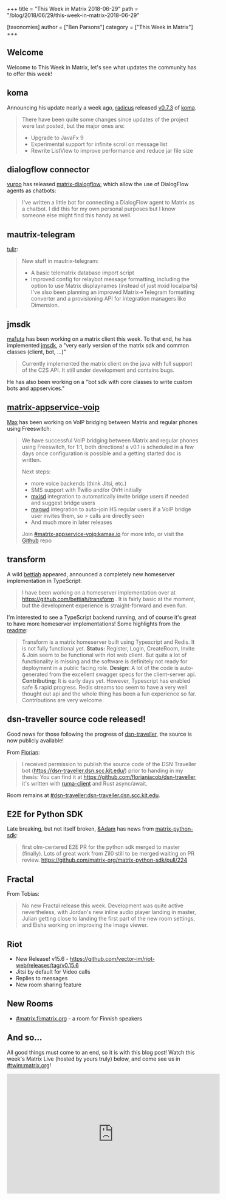 +++
title = "This Week in Matrix 2018-06-29"
path = "/blog/2018/06/29/this-week-in-matrix-2018-06-29"

[taxonomies]
author = ["Ben Parsons"]
category = ["This Week in Matrix"]
+++

## Welcome

Welcome to This Week in Matrix, let's see what updates the community has to offer this week!

## koma

Announcing his update nearly a week ago, <a href="https://matrix.to/#/@radicus:matrix.org">radicus</a> released <a href="https://github.com/koma-im/koma/releases/tag/0.7.3">v0.7.3</a> of <a href="https://github.com/koma-im/koma/">koma</a>.
<blockquote>There have been quite some changes since updates of the project were last posted, but the major ones are:
<ul>
 	<li>Upgrade to JavaFx 9</li>
 	<li>Experimental support for infinite scroll on message list</li>
 	<li>Rewrite ListView to improve performance and reduce jar file size</li>
</ul>
</blockquote>

## dialogflow connector

<a href="https://matrix.to/#/@vurpo:vurpo.fi">vurpo</a> has released <a href="https://gitlab.com/vurpo/matrix-dialogflow">matrix-dialogflow</a>, which allow the use of DialogFlow agents as chatbots:
<blockquote>I've written a little bot for connecting a DialogFlow agent to Matrix as a chatbot. I did this for my own personal purposes but I know someone else might find this handy as well.</blockquote>

## mautrix-telegram

<a href="@tulir:maunium.net">tulir</a>:
<blockquote>New stuff in mautrix-telegram:
<ul>
 	<li>A basic telematrix database import script</li>
 	<li>Improved config for relaybot message formatting, including the option to use Matrix displaynames (instead of just mxid localparts)
I've also been planning an improved Matrix-&gt;Telegram formatting converter and a provisioning API for integration managers like Dimension.</li>
</ul>
</blockquote>

## jmsdk

<a href="https://matrix.to/#/@ma1uta:matrix.org">ma1uta</a> has been working on a matrix client this week. To that end, he has implemented <a href="https://github.com/ma1uta/jmsdk">jmsdk</a>, a "very early version of the matrix sdk and common classes (client, bot, …)"
<blockquote>Currently implemented the matrix client on the java with full support of the C2S API. It still under development and contains bugs.</blockquote>
He has also been working on a "bot sdk with core classes to write custom bots and appservices."

## [matrix-appservice-voip](https://github.com/kamax-io/matrix-appservice-voip)

<a href="https://matrix.to/#/@max:kamax.io">Max</a> has been working on VoIP bridging between Matrix and regular phones using Freeswitch:
<blockquote>We have successful VoIP bridging between Matrix and regular phones using Freeswitch, for 1:1, both directions! a v0.1 is scheduled in a few days once configuration is possible and a getting started doc is written.

Next steps:
<ul>
 	<li>more voice backends (think Jitsi, etc.)</li>
 	<li>SMS support with Twilio and/or OVH initially</li>
 	<li><a href="https://github.com/kamax-io/mxisd">mxisd</a> integration to automatically invite bridge users if needed and suggest bridge users</li>
 	<li><a href="https://github.com/kamax-io/mxhsd">mxgwd</a> integration to auto-join HS regular users if a VoIP bridge user invites them, so &gt; calls are directly seen</li>
 	<li>And much more in later releases</li>
</ul>
Join <a href="https://matrix.to/#/#matrix-appservice-voip:kamax.io">#matrix-appservice-voip:kamax.io</a> for more info, or visit the <a href="https://github.com/kamax-io/matrix-appservice-voip">Github</a> repo</blockquote>

## transform

A wild <a href="https://matrix.to/#/@bettiah:matrix.org">bettiah</a> appeared, announced a completely new homeserver implementation in TypeScript:
<blockquote>I have been working on a homeserver implementation over at <a href="https://github.com/bettiah/transform">https://github.com/bettiah/transform</a> . It is fairly basic at the moment, but the development experience is straight-forward and even fun.</blockquote>
I'm interested to see a TypeScript backend running, and of course it's great to have more homeserver implementations! Some highlights from the <a href="https://github.com/bettiah/transform">readme</a>:
<blockquote>Transform is a matrix homeserver built using Typescript and Redis. It is not fully functional yet.
<strong>Status:</strong> Register, Login, CreateRoom, Invite &amp; Join seem to be functional with riot web client. But quite a lot of functionality is missing and the software is definitely not ready for deployment in a public facing role.
<strong>Design:</strong> A lot of the code is auto-generated from the excellent swagger specs for the client-server api.
<strong>Contributing</strong>: It is early days yet. However, Typescript has enabled safe &amp; rapid progress. Redis streams too seem to have a very well thought out api and the whole thing has been a fun experience so far. Contributions are very welcome.</blockquote>

## dsn-traveller source code released!

Good news for those following the progress of <a href="https://dsn-traveller.dsn.scc.kit.edu/">dsn-traveller</a>, the source is now publicly available!

From <a href="https://matrix.to/#/@florianjacob:matrix.org">Florian</a>:
<blockquote>I received permission to publish the source code of the DSN Traveller bot (<a href="https://dsn-traveller.dsn.scc.kit.edu/">https://dsn-traveller.dsn.scc.kit.edu/</a>) prior to handing in my thesis: You can find it at <a href="https://github.com/florianjacob/dsn-traveller">https://github.com/florianjacob/dsn-traveller</a>, it's written with <a href="https://github.com/ruma/ruma-client">ruma-client</a> and Rust async/await.</blockquote>
Room remains at <a href="https://matrix.to/#/#dsn-traveller:dsn-traveller.dsn.scc.kit.edu">#dsn-traveller:dsn-traveller.dsn.scc.kit.edu</a>.

## E2E for Python SDK

Late breaking, but not itself broken, <a href="https://matrix.to/#/@adam:thebeckmeyers.xyz">&amp;Adam</a> has news from <a href="https://github.com/matrix-org/matrix-python-sdk">matrix-python-sdk</a>:
<blockquote>first olm-centered E2E PR for the python sdk merged to master (finally). Lots of great work from Zil0 still to be merged waiting on PR review. <a href="https://github.com/matrix-org/matrix-python-sdk/pull/224">https://github.com/matrix-org/matrix-python-sdk/pull/224</a></blockquote>

## Fractal

<p>From Tobias: </p>

<blockquote>
  <p>No new Fractal release this week. Development was quite active nevertheless, with Jordan's new inline audio player landing in master, Julian getting close to landing the first part of the new room settings, and Eisha working on improving the image viewer.</p>
</blockquote>

## Riot

<ul>
 	<li>New Release! v15.6 - <a href="https://github.com/vector-im/riot-web/releases/tag/v0.15.6">https://github.com/vector-im/riot-web/releases/tag/v0.15.6</a></li>
 	<li>Jitsi by default for Video calls</li>
 	<li>Replies to messages</li>
 	<li>New room sharing feature</li>
</ul>

## New Rooms

<ul>
 	<li><a href="https://matrix.to/#/#matrix.fi:matrix.org">#matrix.fi:matrix.org</a> - a room for Finnish speakers</li>
</ul>

## And so…

All good things must come to an end, so it is with this blog post! Watch this week's Matrix Live (hosted by yours truly) below, and come see us in <a href="https://matrix.to/#/#TWIM:matrix.org">#twim:matrix.org</a>!

<div class="video-container"><iframe src="https://www.youtube.com/embed/JWUcLJ8ueRk" width="560" height="315" frameBorder="0" allowFullScreen="allowfullscreen"></iframe></div>
